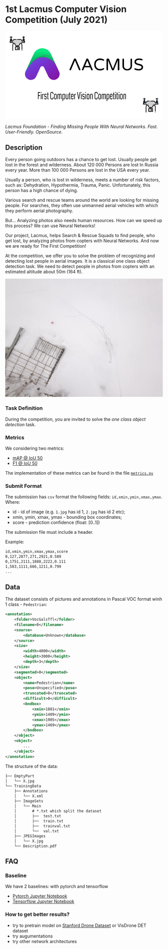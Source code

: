 # 1st Lacmus Computer Vision Competition (July 2021)

![logo](images/logo.png)

*Lacmus Foundation - Finding Missing People With Neural Networks. Fast. User-Friendly. OpenSource.*

## Description

Every person going outdoors has a chance to get lost. Usually people get lost in the forest and wilderness. About 120 000 Persons are lost In Russia every year. More than 100 000 Persons are lost in the USA every year.

Usually a person, who is lost in wilderness, meets a number of risk factors, such as: Dehydration, Hypothermia, Trauma, Panic. Unfortunately, this person has a high chance of dying. 

Various search and rescue teams around the world are looking for missing people. For searches, they often use unmanned aerial vehicles with which they perform aerial photography.

But... Analyzing photos also needs human resources. How can we speed up this process? We can use Neural Networks!

Our project, Lacmus, helps Search & Rescue Squads to find people, who get lost, by analyzing photos from copters with Neural Networks. And now we are ready for The First Competition!

At the competition, we offer you to solve the problem of recognizing and detecting lost people in aerial images. It is a classical one class object detection task. We need to detect people in photos from copters with an estimated altitude about 50m (164 ft).

![data-example](images/data-example.jpg)

### Task Definition
During the competition, you are invited to solve the *one class object detection* task. 

### Metrics
We considering two metrics:
- [mAP @ IoU 50](https://jonathan-hui.medium.com/map-mean-average-precision-for-object-detection-45c121a31173)
- [F1 @ IoU 50](https://en.wikipedia.org/wiki/F-score)

The implementation of these metrics can be found in the file [`metrics.py`](metrics/metrics.py)

### Submit Format
The submission has `csv` format the following fields: `id,xmin,ymin,xmax,ymax`. Where:

- id - id of image (e.g. `1.jpg` has id 1, `2.jpg` has id 2 etc);
- xmin, ymin, xmax, ymax - bounding box coordinates;
- score - prediction confidence (float: [0..1])

The submission file must include a header.

Example:

```csv
id,xmin,ymin,xmax,ymax,score
0,127,2877,271,2921,0.589
0,1751,2111,1888,2222,0.111
1,583,1111,666,1211,0.799
...
```

## Data
The dataset consists of pictures and annotations in Pascal VOC format winh 1 class - `Pedestrian`:

```xml
<annotation>
    <folder>VocGalsTfl</folder>
    <filename>0</filename>
    <source>
        <database>Unknown</database>
    </source>
    <size>
        <width>4000</width>
        <height>3000</height>
        <depth>3</depth>
    </size>
    <segmented>0</segmented>
    <object>
        <name>Pedestrian</name>
        <pose>Unspecified</pose>
        <truncated>0</truncated>
        <difficult>0</difficult>
        <bndbox>
            <xmin>1881</xmin>
            <ymin>1409</ymin>
            <xmax>1905</xmax>
            <ymax>1469</ymax>
        </bndbox>
    </object>
    <object>
        ...
    </object>
</annotation> 
```

The structure of the data:
```
├── EmptyPart
│   └── X.jpg
└── TrainingData
    ├── Annotations
    │   └── X.xml
    ├── ImageSets
    │   └── Main 
    │       # *.txt which split the dataset
    │       ├──  test.txt
    │       ├──  train.txt
    │       ├──  trainval.txt
    │       └──  val.txt
    ├── JPEGImages
    │   └── X.jpg
    └── Description.pdf
```

## FAQ

### Baseline

We have 2 baselines: with pytorch and tensorflow

- [Pytorch Jupyter Notebook](pytorch_baseline/pytorch_baseline.ipynb)
- [Tensorflow Jupyter Notebook](tf_baseline/tf_baseline.ipynb)

### How to get better results?
- try to pretrain model on [Stanford Drone Dataset](https://cvgl.stanford.edu/projects/uav_data/) or VisDrone DET dataset
- try augumentations
- try other network architectures
